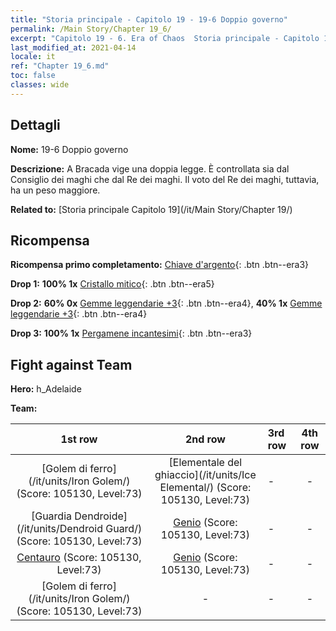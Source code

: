 ```yaml
---
title: "Storia principale - Capitolo 19 - 19-6 Doppio governo"
permalink: /Main Story/Chapter 19_6/
excerpt: "Capitolo 19 - 6. Era of Chaos  Storia principale - Capitolo 19_6. 19-6 Doppio governo"
last_modified_at: 2021-04-14
locale: it
ref: "Chapter 19_6.md"
toc: false
classes: wide
---
```


## Dettagli

 **Nome:** 19-6 Doppio governo

 **Descrizione:** A Bracada vige una doppia legge. È controllata sia dal Consiglio dei maghi che dal Re dei maghi. Il voto del Re dei maghi, tuttavia, ha un peso maggiore.

 **Related to:** [Storia principale Capitolo 19](/it/Main Story/Chapter 19/)

## Ricompensa

 **Ricompensa primo completamento:** [Chiave d'argento](/it/Items/con_693/){: .btn .btn--era3}

 **Drop 1:** **100% 1x** [Cristallo mitico](/it/Items/mat_66/){: .btn .btn--era5}

 **Drop 2:** **60% 0x** [Gemme leggendarie +3](/it/Items/mat_58/){: .btn .btn--era4}, **40% 1x** [Gemme leggendarie +3](/it/Items/mat_58/){: .btn .btn--era4}

 **Drop 3:** **100% 1x** [Pergamene incantesimi](/it/Items/con_694/){: .btn .btn--era3}


## Fight against Team
 **Hero:** h_Adelaide

 **Team:**


  | 1st row | 2nd row | 3rd row | 4th row |
  |:----:|:----:|:----|:----:|
  | [Golem di ferro](/it/units/Iron Golem/) (Score: 105130, Level:73)  | [Elementale del ghiaccio](/it/units/Ice Elemental/) (Score: 105130, Level:73)  | - | - |
  | [Guardia Dendroide](/it/units/Dendroid Guard/) (Score: 105130, Level:73)  | [Genio](/it/units/Genie/) (Score: 105130, Level:73)  | - | - |
  | [Centauro](/it/units/Centaur/) (Score: 105130, Level:73)  | [Genio](/it/units/Genie/) (Score: 105130, Level:73)  | - | - |
  | [Golem di ferro](/it/units/Iron Golem/) (Score: 105130, Level:73)  | - | - | - |



